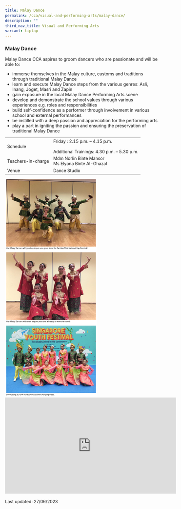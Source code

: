 ```yaml
---
title: Malay Dance
permalink: /cca/visual-and-performing-arts/malay-dance/
description: ""
third_nav_title: Visual and Performing Arts
variant: tiptap
---
```

### Malay Dance

Malay Dance CCA aspires to groom dancers who are passionate and will be able to:
*   immerse themselves in the Malay culture, customs and traditions through traditional Malay Dance
*   learn and execute Malay Dance steps from the various genres: Asli, Inang, Joget, Masri and Zapin
*   gain exposure in the local Malay Dance Performing Arts scene
*   develop and demonstrate the school values through various experiences e.g. roles and responsibilities
*   build self-confidence as a performer through involvement in various school and external performances
*   be instilled with a deep passion and appreciation for the performing arts
*   play a part in igniting the passion and ensuring the preservation of traditional Malay Dance

|  |  |
|---|---|
| Schedule | Friday : 2.15 p.m. – 4.15 p.m.<br><br> Additional Trainings: 4.30 p.m. – 5.30 p.m. |
| Teachers-in-charge | Mdm Norlin Binte Mansor<br>Ms Elyana Binte Al-Ghazal|
|  Venue | Dance Studio |

<img src="/images/cca9.png" style="width:60%">

<div class="bp-youtube">

<iframe width="560" height="315" src="https://www.youtube.com/embed/Uf9_ewpYBCw" title="YouTube video player" frameborder="0" allow="accelerometer; autoplay; clipboard-write; encrypted-media; gyroscope; picture-in-picture" allowfullscreen=""></iframe>

</div>

Last updated: 27/06/2023
